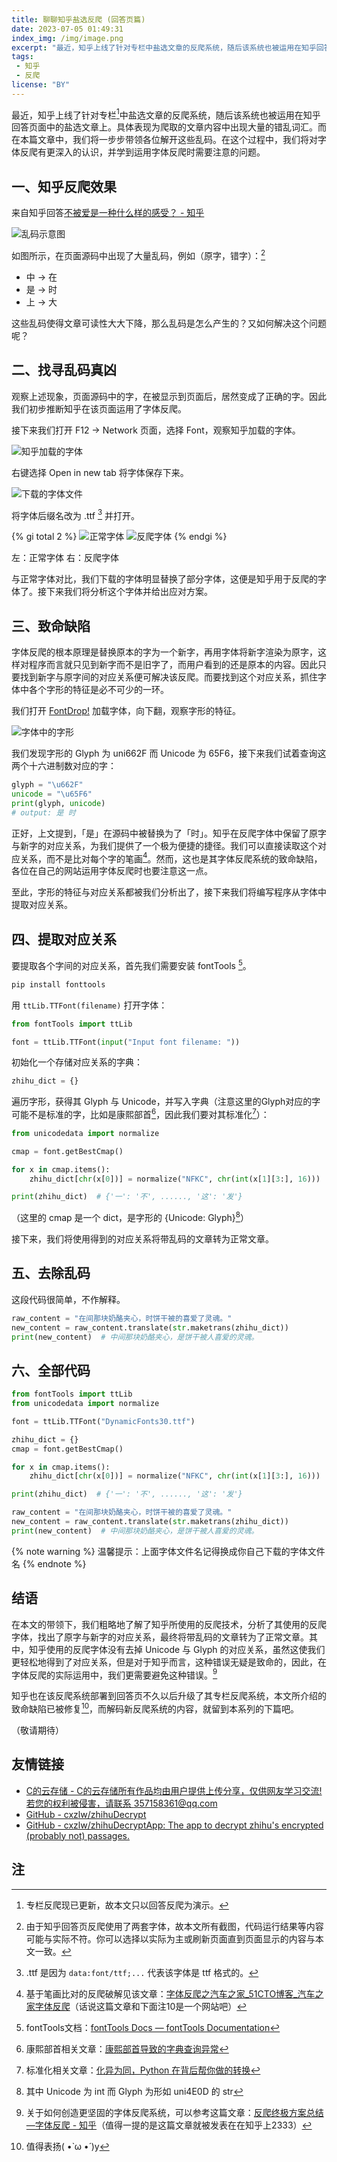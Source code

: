 ```yaml
---
title: 聊聊知乎盐选反爬 (回答页篇)
date: 2023-07-05 01:49:31
index_img: /img/image.png
excerpt: "最近，知乎上线了针对专栏中盐选文章的反爬系统，随后该系统也被运用在知乎回答页面中的盐选文章上。具体表现为爬取的文章内容中出现大量的错乱词汇。而在本篇文章中，我们将一步步带领各位解开这些乱码。在这个过程中，我们将对字体反爬有更深入的认识，并学到运用字体反爬时需要注意的问题。"
tags: 
 - 知乎
 - 反爬
license: "BY"
---
```


最近，知乎上线了针对专栏[^1]中盐选文章的反爬系统，随后该系统也被运用在知乎回答页面中的盐选文章上。具体表现为爬取的文章内容中出现大量的错乱词汇。而在本篇文章中，我们将一步步带领各位解开这些乱码。在这个过程中，我们将对字体反爬有更深入的认识，并学到运用字体反爬时需要注意的问题。


## 一、知乎反爬效果

来自知乎回答[不被爱是一种什么样的感受？ - 知乎](https://www.zhihu.com/question/41922324/answer/3073556909)

![乱码示意图](../img/image.png) 

如图所示，在页面源码中出现了大量乱码，例如（原字，错字）：[^2]

- 中 -> 在
- 是 -> 时
- 上 -> 大

这些乱码使得文章可读性大大下降，那么乱码是怎么产生的？又如何解决这个问题呢？

## 二、找寻乱码真凶

观察上述现象，页面源码中的字，在被显示到页面后，居然变成了正确的字。因此我们初步推断知乎在该页面运用了字体反爬。

接下来我们打开 F12 -> Network 页面，选择 Font，观察知乎加载的字体。

![知乎加载的字体](../img/image-1.png)

右键选择 Open in new tab 将字体保存下来。

![下载的字体文件](../img/image-2.png)

将字体后缀名改为 .ttf [^3] 并打开。


{% gi total 2 %}
![正常字体](../img/image-3.png)
![反爬字体](../img/image-4.png)
{% endgi %}
<figcaption aria-hidden="true" class="image-caption">左：正常字体 右：反爬字体</figcaption>

与正常字体对比，我们下载的字体明显替换了部分字体，这便是知乎用于反爬的字体了。接下来我们将分析这个字体并给出应对方案。

## 三、致命缺陷

字体反爬的根本原理是替换原本的字为一个新字，再用字体将新字渲染为原字，这样对程序而言就只见到新字而不是旧字了，而用户看到的还是原本的内容。因此只要找到新字与原字间的对应关系便可解决该反爬。而要找到这个对应关系，抓住字体中各个字形的特征是必不可少的一环。

我们打开 [FontDrop!](https://fontdrop.info/) 加载字体，向下翻，观察字形的特征。

![字体中的字形](../img/image-5.png)

我们发现字形的 Glyph 为 uni662F 而 Unicode 为 65F6，接下来我们试着查询这两个十六进制数对应的字：

```python
glyph = "\u662F"
unicode = "\u65F6"
print(glyph, unicode)
# output: 是 时
```

正好，上文提到，「是」在源码中被替换为了「时」。知乎在反爬字体中保留了原字与新字的对应关系，为我们提供了一个极为便捷的捷径。我们可以直接读取这个对应关系，而不是比对每个字的笔画[^4]。然而，这也是其字体反爬系统的致命缺陷，各位在自己的网站运用字体反爬时也要注意这一点。

至此，字形的特征与对应关系都被我们分析出了，接下来我们将编写程序从字体中提取对应关系。

## 四、提取对应关系

要提取各个字间的对应关系，首先我们需要安装 fontTools [^5]。

```bash
pip install fonttools
```

用 `ttLib.TTFont(filename)` 打开字体：

```python
from fontTools import ttLib

font = ttLib.TTFont(input("Input font filename: "))
```

初始化一个存储对应关系的字典：

```python
zhihu_dict = {}
```

遍历字形，获得其 Glyph 与 Unicode，并写入字典（注意这里的Glyph对应的字可能不是标准的字，比如是康熙部首[^6]，因此我们要对其标准化[^7]）：

```python
from unicodedata import normalize

cmap = font.getBestCmap()

for x in cmap.items():
    zhihu_dict[chr(x[0])] = normalize("NFKC", chr(int(x[1][3:], 16)))

print(zhihu_dict)  # {'一': '不', ......, '这': '发'}
```

（这里的 cmap 是一个 dict，是字形的 {Unicode: Glyph}[^8]）

接下来，我们将使用得到的对应关系将带乱码的文章转为正常文章。

## 五、去除乱码

这段代码很简单，不作解释。

```python
raw_content = "在间那块奶酪夹心，时饼干被的喜爱了灵魂。"
new_content = raw_content.translate(str.maketrans(zhihu_dict))
print(new_content)  # 中间那块奶酪夹心，是饼干被人喜爱的灵魂。
```

## 六、全部代码

```python
from fontTools import ttLib
from unicodedata import normalize

font = ttLib.TTFont("DynamicFonts30.ttf")

zhihu_dict = {}
cmap = font.getBestCmap()

for x in cmap.items():
    zhihu_dict[chr(x[0])] = normalize("NFKC", chr(int(x[1][3:], 16)))

print(zhihu_dict)  # {'一': '不', ......, '这': '发'}

raw_content = "在间那块奶酪夹心，时饼干被的喜爱了灵魂。"
new_content = raw_content.translate(str.maketrans(zhihu_dict))
print(new_content)  # 中间那块奶酪夹心，是饼干被人喜爱的灵魂。
```

{% note warning %}
温馨提示：上面字体文件名记得换成你自己下载的字体文件名
{% endnote %}

## 结语

在本文的带领下，我们粗略地了解了知乎所使用的反爬技术，分析了其使用的反爬字体，找出了原字与新字的对应关系，最终将带乱码的文章转为了正常文章。其中，知乎使用的反爬字体没有去掉 Unicode 与 Glyph 的对应关系，虽然这使我们更轻松地得到了对应关系，但是对于知乎而言，这种错误无疑是致命的，因此，在字体反爬的实际运用中，我们更需要避免这种错误。[^9]

知乎也在该反爬系统部署到回答页不久以后升级了其专栏反爬系统，本文所介绍的致命缺陷已被修复[^10]，而解码新反爬系统的内容，就留到本系列的下篇吧。

（敬请期待）

## 友情链接
- [C的云存储 - C的云存储所有作品均由用户提供上传分享，仅供网友学习交流!若您的权利被侵害，请联系 357158361@qq.com](https://cdycc.cn/)
- [GitHub - cxzlw/zhihuDecrypt](https://github.com/cxzlw/zhihuDecrypt)
- [GitHub - cxzlw/zhihuDecryptApp: The app to decrypt zhihu's encrypted (probably not) passages.](https://github.com/cxzlw/zhihuDecryptApp)

## 注

[^1]: 专栏反爬现已更新，故本文只以回答反爬为演示。

[^2]: 由于知乎回答页反爬使用了两套字体，故本文所有截图，代码运行结果等内容可能与实际不符。你可以选择以实际为主或刷新页面直到页面显示的内容与本文一致。

[^3]: .ttf 是因为 `data:font/ttf;...` 代表该字体是 ttf 格式的。

[^4]: 基于笔画比对的反爬破解见该文章：[字体反爬之汽车之家_51CTO博客_汽车之家字体反爬](https://blog.51cto.com/u_15289428/2992542)（话说这篇文章和下面注10是一个网站吧）

[^5]: fontTools文档：[fontTools Docs — fontTools Documentation](https://fonttools.readthedocs.io/en/latest/)

[^6]: 康熙部首相关文章：[康熙部首导致的字典查询异常](https://mp.weixin.qq.com/s?src=11&timestamp=1688488134&ver=4630&signature=JXLh7up18JREGzu-hyDHNVu4-yW-RQnmOFTegveHvhlbDBrcwfMRe9c0b15eJPVo5VFZ-BkntaZvQ1EOGDIdWZ4*dM*9NMTwroaqkGu17aagpE6SDr8v2FgsrmKGus4Z&new=1)

[^7]: 标准化相关文章：[化异为同，Python 在背后帮你做的转换](https://mp.weixin.qq.com/s?src=11&timestamp=1688488134&ver=4630&signature=JXLh7up18JREGzu-hyDHNVu4-yW-RQnmOFTegveHvhnpJwhWtfcrbfZyZ0LrFFbzVDaXDT2onRWaIWo*r2Sv9Tg*ZBiuWotp9WQdbrawvxGLj0T5U-xC2fnssc4lEsLl&new=1#:~:text=%E5%8F%AF%E4%BB%A5%E7%9C%8B%E5%88%B0%EF%BC%8C%E6%89%8B%E5%86%99%E5%AD%97%E7%AC%A6%F0%9D%91%93%E9%80%9A%E8%BF%87%20NFKC%20%E6%A0%87%E5%87%86%E8%BD%AC%E6%8D%A2%E4%BB%A5%E5%90%8E%EF%BC%8C%E5%B0%B1%E6%98%AF%E6%99%AE%E9%80%9A%E7%9A%84%E5%AD%97%E6%AF%8Df%EF%BC%8C%E6%89%80%E4%BB%A5%E5%9C%A8%20Python%20%E9%87%8C%E9%9D%A2%EF%BC%8C%E5%A6%82%E6%9E%9C%E4%BD%9C%E4%B8%BA%E5%8F%98%E9%87%8F%E5%90%8D%EF%BC%8C%E8%BF%99%E4%B8%A4%E4%B8%AA%E5%AD%97%E7%AC%A6%E6%98%AF%E4%B8%80%E6%A0%B7%E7%9A%84%E3%80%82)

[^8]: 其中 Unicode 为 int 而 Glyph 为形如 uni4E0D 的 str

[^9]: 关于如何创造更坚固的字体反爬系统，可以参考这篇文章：[反爬终极方案总结—字体反爬 - 知乎](https://zhuanlan.zhihu.com/p/37838586)（值得一提的是这篇文章就被发表在在知乎上2333）

[^10]: 值得表扬( •̀ ω •́ )y
